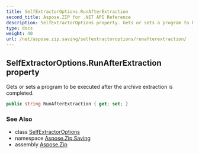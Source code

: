 ```yaml
---
title: SelfExtractorOptions.RunAfterExtraction
second_title: Aspose.ZIP for .NET API Reference
description: SelfExtractorOptions property. Gets or sets a program to be executed after the archive extraction is completed
type: docs
weight: 40
url: /net/aspose.zip.saving/selfextractoroptions/runafterextraction/
---
```

## SelfExtractorOptions.RunAfterExtraction property

Gets or sets a program to be executed after the archive extraction is completed.

```csharp
public string RunAfterExtraction { get; set; }
```

### See Also

* class [SelfExtractorOptions](../)
* namespace [Aspose.Zip.Saving](../../selfextractoroptions/)
* assembly [Aspose.Zip](../../../)


